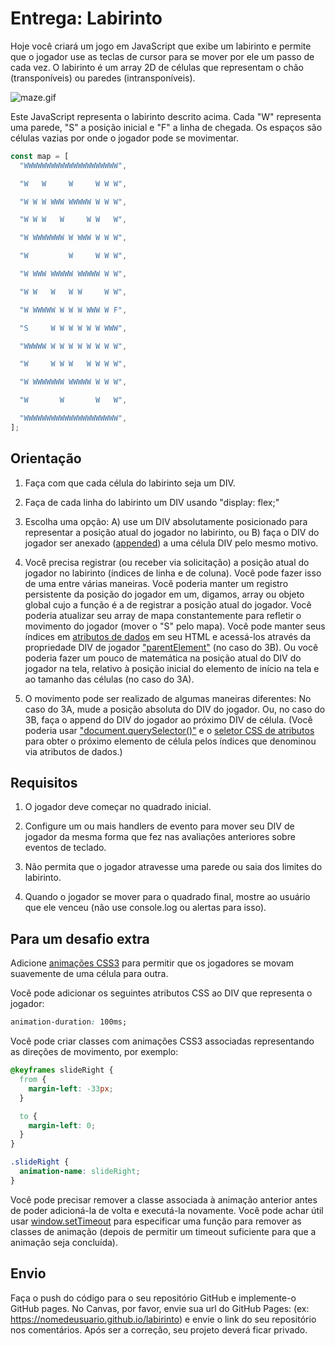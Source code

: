 # Entrega: Labirinto

Hoje você criará um jogo em JavaScript que exibe um labirinto e permite que o jogador use as teclas de cursor para se mover por ele um passo de cada vez. O labirinto é um array 2D de células que representam o chão (transponíveis) ou paredes (intransponíveis).

![maze.gif](https://files-kenzie-academy-brasil.s3.amazonaws.com/maze.gif)

Este JavaScript representa o labirinto descrito acima. Cada "W" representa uma parede, "S" a posição inicial e "F" a linha de chegada. Os espaços são células vazias por onde o jogador pode se movimentar.

```js
const map = [
  "WWWWWWWWWWWWWWWWWWWWW",

  "W   W     W     W W W",

  "W W W WWW WWWWW W W W",

  "W W W   W     W W   W",

  "W WWWWWWW W WWW W W W",

  "W         W     W W W",

  "W WWW WWWWW WWWWW W W",

  "W W   W   W W     W W",

  "W WWWWW W W W WWW W F",

  "S     W W W W W W WWW",

  "WWWWW W W W W W W W W",

  "W     W W W   W W W W",

  "W WWWWWWW WWWWW W W W",

  "W       W       W   W",

  "WWWWWWWWWWWWWWWWWWWWW",
];
```

## Orientação

1. Faça com que cada célula do labirinto seja um DIV.

2. Faça de cada linha do labirinto um DIV usando "display: flex;"

3. Escolha uma opção: A) use um DIV absolutamente posicionado para representar a posição atual do jogador no labirinto, ou B) faça o DIV do jogador ser anexado ([appended](https://developer.mozilla.org/pt-BR/docs/Web/API/Node/appendChild)) a uma célula DIV pelo mesmo motivo.

4. Você precisa registrar (ou receber via solicitação) a posição atual do jogador no labirinto (índices de linha e de coluna). Você pode fazer isso de uma entre várias maneiras. Você poderia manter um registro persistente da posição do jogador em um, digamos, array ou objeto global cujo a função é a de registrar a posição atual do jogador. Você poderia atualizar seu array de mapa constantemente para refletir o movimento do jogador (mover o "S" pelo mapa). Você pode manter seus índices em [atributos de dados](https://developer.mozilla.org/pt-BR/docs/Web/Guide/HTML/Using_data_attributes) em seu HTML e acessá-los através da propriedade DIV de jogador ["parentElement"](https://developer.mozilla.org/en-US/docs/Web/API/Node/parentElement) (no caso do 3B). Ou você poderia fazer um pouco de matemática na posição atual do DIV do jogador na tela, relativo à posição inicial do elemento de início na tela e ao tamanho das células (no caso do 3A).

5. O movimento pode ser realizado de algumas maneiras diferentes: No caso do 3A, mude a posição absoluta do DIV do jogador. Ou, no caso do 3B, faça o append do DIV do jogador ao próximo DIV de célula. (Você poderia usar ["document.querySelector()"](https://developer.mozilla.org/pt-BR/docs/Web/API/Document/querySelector) e o [seletor CSS de atributos](https://developer.mozilla.org/pt-BR/docs/Web/CSS/Seletor_de_atributos) para obter o próximo elemento de célula pelos índices que denominou via atributos de dados.)

## Requisitos

1. O jogador deve começar no quadrado inicial.

2. Configure um ou mais handlers de evento para mover seu DIV de jogador da mesma forma que fez nas avaliações anteriores sobre eventos de teclado.

3. Não permita que o jogador atravesse uma parede ou saia dos limites do labirinto.

4. Quando o jogador se mover para o quadrado final, mostre ao usuário que ele venceu (não use console.log ou alertas para isso).

## Para um desafio extra

Adicione [animações CSS3](https://developer.mozilla.org/pt-BR/docs/Web/CSS/animation) para permitir que os jogadores se movam suavemente de uma célula para outra.

Você pode adicionar os seguintes atributos CSS ao DIV que representa o jogador:

```css
animation-duration: 100ms;
```

Você pode criar classes com animações CSS3 associadas representando as direções de movimento, por exemplo:

```css
@keyframes slideRight {
  from {
    margin-left: -33px;
  }

  to {
    margin-left: 0;
  }
}

.slideRight {
  animation-name: slideRight;
}
```

Você pode precisar remover a classe associada à animação anterior antes de poder adicioná-la de volta e executá-la novamente. Você pode achar útil usar [window.setTimeout](https://www.w3schools.com/jsref/met_win_settimeout.asp) para especificar uma função para remover as classes de animação (depois de permitir um timeout suficiente para que a animação seja concluída).

## Envio

Faça o push do código para o seu repositório GitHub e implemente-o GitHub pages. No Canvas, por favor, envie sua url do GitHub Pages: (ex: https://nomedeusuario.github.io/labirinto) e envie o link do seu repositório nos comentários. Após ser a correção, seu projeto deverá ficar privado.
